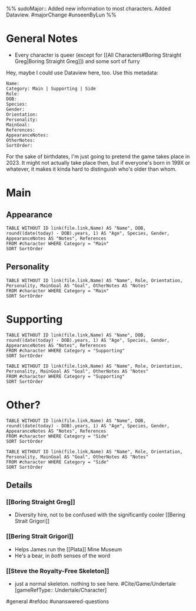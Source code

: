 %%
sudoMajor:: Added new information to most characters. Added Dataview.
#majorChange #unseenByLun 
%%

# General Notes
- Every character is queer (except for [[All Characters#Boring Straight Greg|Boring Straight Greg]]) and some sort of furry

Hey, maybe I could use Dataview here, too. Use this metadata:

```
Name:
Category: Main | Supporting | Side
Role:
DOB:
Species:
Gender:
Orientation:
Personality:
MainGoal:
References:
AppearanceNotes:
OtherNotes:
SortOrder:
```

For the sake of birthdates, I'm just going to pretend the game takes place in 2023. It might not actually take place then, but if everyone's born in 199X or whatever, it makes it kinda hard to distinguish who's older than whom.

# Main
## Appearance
```dataview
TABLE WITHOUT ID link(file.link,Name) AS "Name", DOB, round((date(today) - DOB).years, 1) AS "Age", Species, Gender, AppearanceNotes AS "Notes", References
FROM #character WHERE Category = "Main"
SORT SortOrder
```

## Personality
```dataview
TABLE WITHOUT ID link(file.link,Name) AS "Name", Role, Orientation, Personality, MainGoal AS "Goal", OtherNotes AS "Notes"
FROM #character WHERE Category = "Main"
SORT SortOrder
```

# Supporting
```dataview
TABLE WITHOUT ID link(file.link,Name) AS "Name", DOB, round((date(today) - DOB).years, 1) AS "Age", Species, Gender, AppearanceNotes AS "Notes", References
FROM #character WHERE Category = "Supporting"
SORT SortOrder
```

```dataview
TABLE WITHOUT ID link(file.link,Name) AS "Name", Role, Orientation, Personality, MainGoal AS "Goal", OtherNotes AS "Notes"
FROM #character WHERE Category = "Supporting"
SORT SortOrder
```

# Other?
```dataview
TABLE WITHOUT ID link(file.link,Name) AS "Name", DOB, round((date(today) - DOB).years, 1) AS "Age", Species, Gender, AppearanceNotes AS "Notes", References
FROM #character WHERE Category = "Side"
SORT SortOrder
```

```dataview
TABLE WITHOUT ID link(file.link,Name) AS "Name", Role, Orientation, Personality, MainGoal AS "Goal", OtherNotes AS "Notes"
FROM #character WHERE Category = "Side"
SORT SortOrder
```

## Details
### [[Boring Straight Greg]]
- Diversity hire, not to be confused with the significantly cooler [[Bering Strait Grigori]]

### [[Bering Strait Grigori]]
- Helps James run the [[Plata]] Mine Museum
- He's a bear, in *both* senses of the word

### [[Steve the Royalty-Free Skeleton]]
- just a normal skeleton. nothing to see here. #Cite/Game/Undertale [gameRefType:: Undertale/Character]

#general #refdoc #unanswered-questions